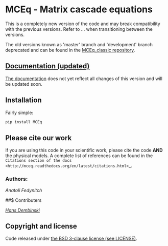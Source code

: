 # MCEq - Matrix cascade equations


This is a completely new version of the code
and may break compatibility with the previous versions. Refer to ... when transitioning between the versions.

The old versions known as 'master' branch and 'development' branch deprecated and can be found in the [MCEq_classic repository](https://github.com/afedynitch/MCEq_classic).

## [Documentation (updated)](http://mceq.readthedocs.org/en/latest/>)

[The documentation](http://mceq.readthedocs.org/en/latest/) does not yet reflect all changes of this version and will be updated soon.

## Installation

Fairly simple:

```bash
pip install MCEq
```

## Please cite our work

If you are using this code in your scientific work, please cite the code **AND** the
physical models. A complete list of references can be found in the 
`Citations section of the docs <http://mceq.readthedocs.org/en/latest/citations.html>`_.

### Authors:

*Anatoli Fedynitch*

##$ Contributers

*[Hans Dembinski](https://github.com/HDembinski)*

## Copyright and license

Code released under [the BSD 3-clause license (see LICENSE)](LICENSE).
